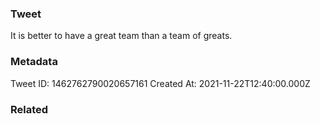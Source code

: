 ### Tweet
It is better to have a great team than a team of greats.

### Metadata
Tweet ID: 1462762790020657161
Created At: 2021-11-22T12:40:00.000Z

### Related

